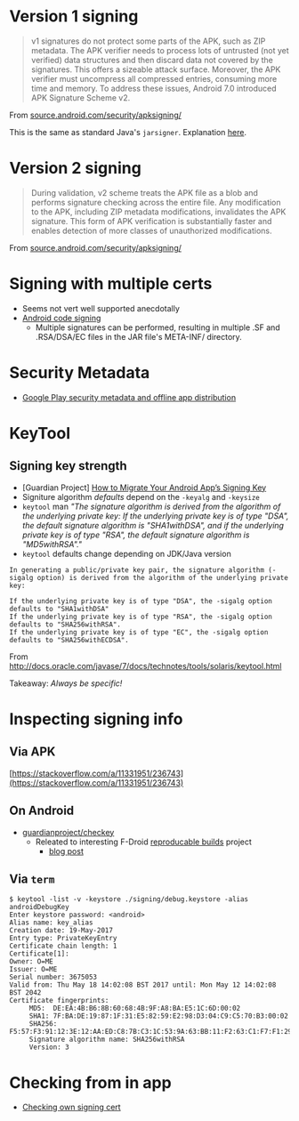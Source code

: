 # Version 1 signing

> v1 signatures do not protect some parts of the APK, such as ZIP metadata. The APK verifier needs to process lots of untrusted (not yet verified) data structures and then discard data not covered by the signatures. This offers a sizeable attack surface. Moreover, the APK verifier must uncompress all compressed entries, consuming more time and memory. To address these issues, Android 7.0 introduced APK Signature Scheme v2.

From [source.android.com/security/apksigning/](https://source.android.com/security/apksigning/)

This is the same as standard Java's `jarsigner`. Explanation [here](https://web.pa.msu.edu/reference/jdk-1.2.2-docs/tooldocs/win32/jarsigner.html). 

# Version 2 signing

> During validation, v2 scheme treats the APK file as a blob and performs signature checking across the entire file. Any modification to the APK, including ZIP metadata modifications, invalidates the APK signature. This form of APK verification is substantially faster and enables detection of more classes of unauthorized modifications.

From [source.android.com/security/apksigning/](https://source.android.com/security/apksigning/#v2)

# Signing with multiple certs

- Seems not vert well supported anecdotally
- [Android code signing](https://nelenkov.blogspot.co.uk/2013/04/android-code-signing.html)
  - Multiple signatures can be performed, resulting in multiple .SF and .RSA/DSA/EC files in the JAR file's META-INF/ directory.
  
# Security Metadata

- [Google Play security metadata and offline app distribution](https://android-developers.googleblog.com/2018/06/google-play-security-metadata-and.html)

# KeyTool

## Signing key strength

- [Guardian Project] [How to Migrate Your Android App’s Signing Key](https://guardianproject.info/2015/12/29/how-to-migrate-your-android-apps-signing-key/)
- Signiture algorithm _defaults_ depend on the `-keyalg` and `-keysize`
- `keytool` man _"The signature algorithm is derived from the algorithm of the  underlying  private  key:  If the underlying private key is of type "DSA", the default signature algorithm is "SHA1withDSA", and if the underlying private key is of type "RSA", the default signature algorithm is "MD5withRSA"."_
- `keytool` defaults change depending on JDK/Java version

```
In generating a public/private key pair, the signature algorithm (-sigalg option) is derived from the algorithm of the underlying private key:

If the underlying private key is of type "DSA", the -sigalg option defaults to "SHA1withDSA"
If the underlying private key is of type "RSA", the -sigalg option defaults to "SHA256withRSA".
If the underlying private key is of type "EC", the -sigalg option defaults to "SHA256withECDSA".
```

From http://docs.oracle.com/javase/7/docs/technotes/tools/solaris/keytool.html

Takeaway: _Always be specific!_

# Inspecting signing info

## Via APK

[https://stackoverflow.com/a/11331951/236743](https://stackoverflow.com/a/11331951/236743)

## On Android

- [guardianproject/checkey](https://github.com/guardianproject/checkey)
  - Releated to interesting F-Droid [reproducable builds](https://f-droid.org/wiki/page/Deterministic,_Reproducible_Builds) project
    - [blog post](https://guardianproject.info/2015/02/11/complete-reproducible-app-distribution-achieved/)

## Via `term`

```
$ keytool -list -v -keystore ./signing/debug.keystore -alias androidDebugKey
Enter keystore password: <android>
Alias name: key_alias
Creation date: 19-May-2017
Entry type: PrivateKeyEntry
Certificate chain length: 1
Certificate[1]:
Owner: O=ME
Issuer: O=ME
Serial number: 3675053
Valid from: Thu May 18 14:02:08 BST 2017 until: Mon May 12 14:02:08 BST 2042
Certificate fingerprints:
	 MD5:  DE:EA:4B:B6:8B:60:68:4B:9F:A8:BA:E5:1C:6D:00:02
	 SHA1: 7F:BA:DE:19:87:1F:31:E5:82:59:E2:98:D3:04:C9:C5:70:B3:00:02
	 SHA256: F5:57:F3:91:12:3E:12:AA:ED:C8:7B:C3:1C:53:9A:63:BB:11:F2:63:C1:F7:F1:29:7B:3F:56:14:C1:50:02:12
	 Signature algorithm name: SHA256withRSA
	 Version: 3
```

# Checking from in app

- [Checking own signing cert](https://stackoverflow.com/questions/9293019/get-certificate-fingerprint-from-android-app/22506133#22506133)
